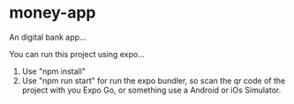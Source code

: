 # money-app
An digital bank app...

You can run this project using expo...

1) Use "npm install"
2) Use "npm run start" for run the expo bundler, so scan the qr code of the project with you Expo Go, or something use a Android or iOs Simulator.

